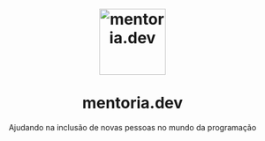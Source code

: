 <h1 align="center">
<br>
  <img src="https://i.imgur.com/pjyaTQU.png" alt="mentoria.dev" width="120">
<br>
<br>
mentoria.dev
</h1>

<p align="center">Ajudando na inclusão de novas pessoas no mundo da programação</p>
